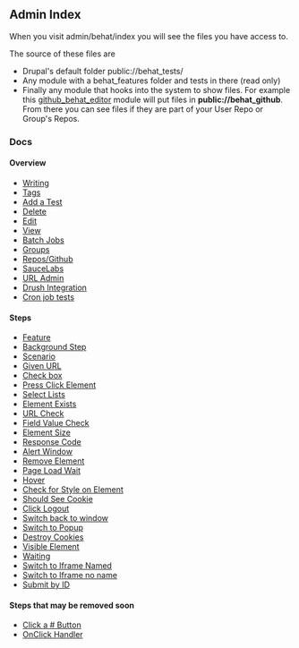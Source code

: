 ## Admin Index

When you visit admin/behat/index you will see the files you have access to.

The source of these files are 

 * Drupal's default folder public://behat_tests/
 * Any module with a behat_features folder and tests in there (read only)
 * Finally any module that hooks into the system to show files. For example this [github_behat_editor](https://github.com/alnutile/github_behat_editor) module will put files in **public://behat_github**. From there you can see files if they are part of your User Repo or Group's Repos. 



### Docs


#### Overview

 * [Writing](writing.html)
 * [Tags](tags.html)
 * [Add a Test](add.html)
 * [Delete](delete.html)
 * [Edit](edit.html)
 * [View](view.html)
 * [Batch Jobs](batch.html)
 * [Groups](groups.html)
 * [Repos/Github](repos.html)
 * [SauceLabs](saucelabs.html)
 * [URL Admin](urls.html)
 * [Drush Integration](drush.html)
 * [Cron job tests](cron.html)
 
#### Steps

 * [Feature](feature.html)
 * [Background Step](background.html)
 * [Scenario](scenario.html)
 * [Given URL](given.html) 
 * [Check box](checkbox.html)
 * [Press Click Element](press_click.html)
 * [Select Lists](select.html)
 * [Element Exists](exists.html) 
 * [URL Check](url_check.html)
 * [Field Value Check](field_value_check.html)
 * [Element Size](element_size.html)
 * [Response Code](status_code.html)
 * [Alert Window](alert_window.html)
 * [Remove Element](remove_element.html)
 * [Page Load Wait](page_load.html)
 * [Hover](hover.html)
 * [Check for Style on Element](check_element_style.html)
 * [Should See Cookie](cookie.html)
 * [Click Logout](logout.html)
 * [Switch back to window](switchback.html)
 * [Switch to Popup](switch2popup.html)
 * [Destroy Cookies](cookiesdestroy.html)
 * [Visible Element](element_visible.html)
 * [Waiting](waiting.html)
 * [Switch to Iframe Named](iframe_named.html)
 * [Switch to Iframe no name](no_name_frame.html)
 * [Submit by ID](submit_by_id.html)
 
 
#### Steps that may be removed soon
 * [Click a # Button](number_button.html)
 * [OnClick Handler](onlick.html)